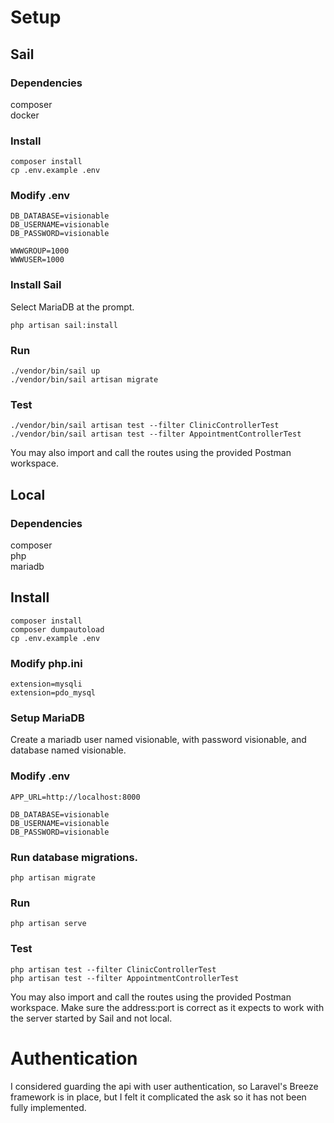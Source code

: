 # Setup

## Sail

### Dependencies

composer<br>
docker<br>

### Install

```
composer install
cp .env.example .env
```

### Modify .env

```
DB_DATABASE=visionable
DB_USERNAME=visionable
DB_PASSWORD=visionable

WWWGROUP=1000
WWWUSER=1000
```

### Install Sail

Select MariaDB at the prompt.

```
php artisan sail:install
```

### Run

```
./vendor/bin/sail up
./vendor/bin/sail artisan migrate
```

### Test

```
./vendor/bin/sail artisan test --filter ClinicControllerTest
./vendor/bin/sail artisan test --filter AppointmentControllerTest
```

You may also import and call the routes using the provided Postman workspace.

## Local

### Dependencies

composer<br>
php<br>
mariadb<br>

## Install

```
composer install
composer dumpautoload
cp .env.example .env
```

### Modify php.ini

```
extension=mysqli
extension=pdo_mysql
```

### Setup MariaDB

Create a mariadb user named visionable, with password visionable, and database named visionable.

### Modify .env

```
APP_URL=http://localhost:8000

DB_DATABASE=visionable
DB_USERNAME=visionable
DB_PASSWORD=visionable
```

### Run database migrations.

```
php artisan migrate
```

### Run

```
php artisan serve
```

### Test

```
php artisan test --filter ClinicControllerTest
php artisan test --filter AppointmentControllerTest
```

You may also import and call the routes using the provided Postman workspace. Make sure the address:port is correct as it expects to work with the server started by Sail and not local.

# Authentication

I considered guarding the api with user authentication, so Laravel's Breeze framework is in place, but I felt it complicated the ask so it has not been fully implemented.
